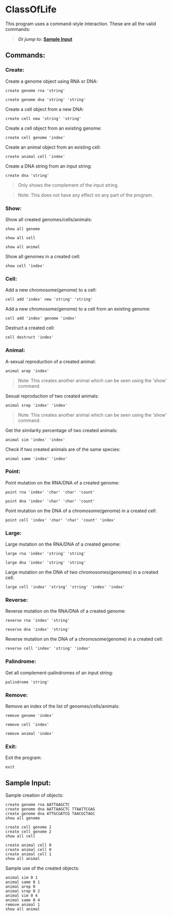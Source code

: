 # ClassOfLife

This program uses a command-style interaction. These are all the valid commands:
> **_Or jump to:_ [Sample Input](#sample-input)**


## Commands:

### Create:
Create a genome object using RNA or DNA:

```
create genome rna 'string' 
```
``` 
create genome dna 'string' 'string' 
```

Create a cell object from a new DNA:
``` 
create cell new 'string' 'string' 
```

Create a cell object from an existing genome:
``` 
create cell genome 'index' 
```

Create an animal object from an existing cell:
``` 
create animal cell 'index' 
```
Create a DNA string from an input string:
``` 
create dna 'string' 
```
>Only shows the complement of the input string.

>Note: This does not have any effect on any part of the program.

### Show:

Show all created genomes/cells/animals:
```
show all genome
```
``` 
show all cell
```
``` 
show all animal
```

Show all genomes in a created cell:
``` 
show cell 'index'
```

### Cell:

Add a new chromosome(genome) to a cell:
``` 
cell add 'index' new 'string' 'string'
```

Add a new chromosome(genome) to a cell from an existing genome:
``` 
cell add 'index' genome 'index'
```

Destruct a created cell:
``` 
cell destruct 'index'
``` 

### Animal:

A-sexual reproduction of a created animal:
```
animal arep 'index'
```
>Note: This creates another animal which can be seen using the 'show' command.

Sexual reproduction of two created animals:
``` 
animal srep 'index' 'index'
```
>Note: This creates another animal which can be seen using the 'show' command.

Get the similarity percentage of two created animals:
``` 
animal sim 'index' 'index'
```

Check if two created animals are of the same species:
``` 
animal same 'index' 'index'
```

### Point:

Point mutation on the RNA/DNA of a created genome:
``` 
point rna 'index' 'char' 'char' 'count'
```
``` 
point dna 'index' 'char' 'char' 'count'
```

Point mutation on the DNA of a chromosome(genome) in a created cell:
``` 
point cell 'index' 'char' 'char' 'count' 'index'
``` 

### Large:

Large mutation on the RNA/DNA of a created genome:
```
large rna 'index' 'string' 'string'
```
``` 
large dna 'index' 'string' 'string'
```

Large mutation on the DNA of two chromosomes(genomes) in a created cell:
``` 
large cell 'index' 'string' 'string' 'index' 'index'
```

### Reverse:

Reverse mutation on the RNA/DNA of a created genome:
```
reverse rna 'index' 'string'
```
``` 
reverse dna 'index' 'string'
```

Reverse mutation on the DNA of a chromosome(genome) in a created cell:
``` 
reverse cell 'index' 'string' 'index'
```

### Palindrome:

Get all complement-palindromes of an input string:
```
palindrome 'string'
```

### Remove:

Remove an index of the list of genomes/cells/animals:
```
remove genome 'index'
```
``` 
remove cell 'index'
```
``` 
remove animal 'index'
```

### Exit:

Exit the program:
```
exit
```

## Sample Input:

Sample creation of objects:
```
create genome rna AATTAAGCTC
create genome dna AATTAAGCTC TTAATTCGAG
create genome dna ATTGCGATCG TAACGCTAGC
show all genome

create cell genome 1
create cell genome 2
show all cell

create animal cell 0
create animal cell 0
create animal cell 1
show all animal

```

Sample use of the created objects:
```
animal sim 0 1
animal same 0 1
animal arep 0
animal srep 0 2
animal sim 0 4
animal same 0 4
remove animal 1
show all animal

```
